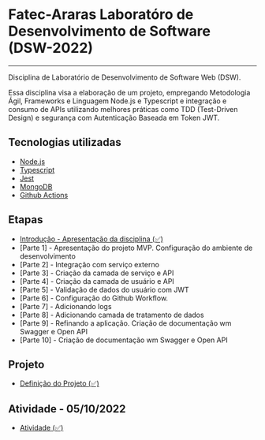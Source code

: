 # Fatec-Araras Laboratóro de Desenvolvimento de Software (DSW-2022)
-----
Disciplina de Laboratório de Desenvolvimento de Software Web (DSW).

Essa disciplina visa a elaboração de um projeto, empregando Metodologia Ágil, Frameworks e Linguagem Node.js e Typescript e integração e consumo de APIs utilizando melhores práticas como TDD (Test-Driven Design) e segurança com Autenticação Baseada em Token JWT.


## Tecnologias utilizadas
- [Node.js](https://nodejs.org/)
- [Typescript](https://www.typescriptlang.org/)
- [Jest](https://jestjs.io/)
- [MongoDB](https://wwww.mongodb.com/)
- [Github Actions](https://github.com/features/actions)

## Etapas
- [Introdução - Apresentação da disciplina (✅)](https://github.com/aceiro/fatec-dsw-2022/tree/docs/docs) 
- [Parte 1] - Apresentação do projeto MVP. Configuração do ambiente de desenvolvimento
- [Parte 2] - Integração com serviço externo
- [Parte 3] - Criação da camada de serviço e API
- [Parte 4] - Criação da camada de usuário e API
- [Parte 5] - Validação de dados do usuário com JWT
- [Parte 6] - Configuração do Github Workflow.
- [Parte 7] - Adicionando logs
- [Parte 8] - Adicionando camada de tratamento de dados
- [Parte 9] - Refinando a aplicação. Criação de documentação wm Swagger e Open API
- [Parte 10] - Criação de documentação wm Swagger e Open API

## Projeto
- [Definição do Projeto (✅)](https://github.com/aceiro/fatec-dsw-2022/tree/docs/docs) 

## Atividade - 05/10/2022
- [Atividade (✅)](https://github.com/aceiro/fatec-dsw-2022/tree/docs/docs) 